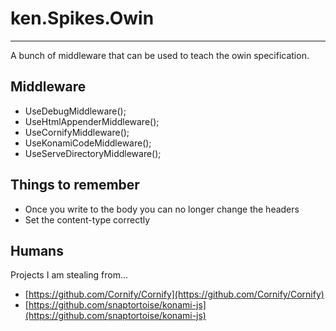 # ken.Spikes.Owin
---

A bunch of middleware that can be used to teach the owin specification.

## Middleware

* UseDebugMiddleware();
* UseHtmlAppenderMiddleware();
* UseCornifyMiddleware();
* UseKonamiCodeMiddleware();
* UseServeDirectoryMiddleware();

## Things to remember

* Once you write to the body you can no longer change the headers
* Set the content-type correctly

## Humans

Projects I am stealing from...

* [https://github.com/Cornify/Cornify](https://github.com/Cornify/Cornify)
* [https://github.com/snaptortoise/konami-js](https://github.com/snaptortoise/konami-js)
